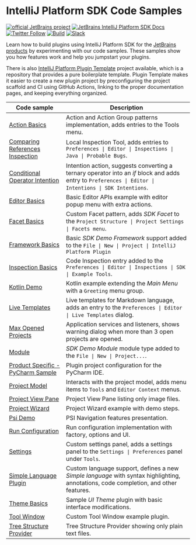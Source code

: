 # IntelliJ Platform SDK Code Samples

[![official JetBrains project](https://jb.gg/badges/official.svg)][jb:confluence-on-gh]
[![JetBrains IntelliJ Platform SDK Docs](https://jb.gg/badges/docs.svg)][jb:docs]
[![Twitter Follow](https://img.shields.io/twitter/follow/JBPlatform?style=flat)][jb:twitter]
[![Build](https://github.com/JetBrains/intellij-sdk-docs/workflows/Build/badge.svg)][gh:build]
[![Slack](https://img.shields.io/badge/Slack-%23intellij--platform-blue)][jb:slack]

Learn how to build plugins using IntelliJ Platform SDK for the [JetBrains products][jb:products] by experimenting with
our code samples. These samples show you how features work and help you jumpstart your plugins.

There is also [IntelliJ Platform Plugin Template][gh:template] project available, which is a repository that provides
a pure boilerplate template. Plugin Template makes it easier to create a new plugin project by preconfiguring
the project scaffold and CI using GitHub Actions, linking to the proper documentation pages, and keeping everything
organized.

| Code sample                                                            | Description                                                                                                                                            |
| ---------------------------------------------------------------------- | ------------------------------------------------------------------------------------------------------------------------------------------------------ |
| [Action Basics](./action_basics)                                       | Action and Action Group patterns implementation, adds entries to the Tools menu.                                                                       |
| [Comparing References Inspection](./comparing_references_inspection)   | Local Inspection Tool, adds entries to `Preferences \| Editor \| Inspections \| Java \| Probable Bugs`.                                                |
| [Conditional Operator Intention](./conditional_operator_intention)     | Intention action, suggests converting a ternary operator into an *if* block and adds entry to `Preferences \| Editor \| Intentions \| SDK Intentions`. |
| [Editor Basics](./editor_basics)                                       | Basic Editor APIs example with editor popup menu with extra actions.                                                                                   |
| [Facet Basics](./facet_basics)                                         | Custom Facet pattern, adds *SDK Facet* to the `Project Structure \| Project Settings \| Facets menu`.                                                  |
| [Framework Basics](./framework_basics)                                 | Basic *SDK Demo Framework* support added to the `File \| New \| Project \| IntelliJ Platform Plugin`                                                   |
| [Inspection Basics](./inspection_basics)                               | Code Inspection entry added to the `Preferences \| Editor \| Inspections \| SDK \| Example Tools`.                                                     |
| [Kotlin Demo](./kotlin_demo)                                           | Kotlin example extending the *Main Menu* with a `Greeting` menu group.                                                                                 |
| [Live Templates](./live_templates)                                     | Live templates for Markdown language, adds an entry to the `Preferences \| Editor \| Live Templates` dialog.                                           |
| [Max Opened Projects](./max_opened_projects)                           | Application services and listeners, shows warning dialog when more than 3 open projects are opened.                                                    |
| [Module](./module)                                                     | *SDK Demo Module* module type added to the `File \| New \| Project...`.                                                                                |
| [Product Specific - PyCharm Sample](./product_specific/pycharm_basics) | Plugin project configuration for the PyCharm IDE.                                                                                                      |
| [Project Model](./project_model)                                       | Interacts with the project model, adds menu items to `Tools` and `Editor Context` menus.                                                               |
| [Project View Pane](./project_view_pane)                               | Project View Pane listing only image files.                                                                                                            |
| [Project Wizard](./project_wizard)                                     | Project Wizard example with demo steps.                                                                                                                |
| [Psi Demo](./psi_demo)                                                 | PSI Navigation features presentation.                                                                                                                  |
| [Run Configuration](./run_configuration)                               | Run configuration implementation with factory, options and UI.                                                                                         |
| [Settings](./settings)                                                 | Custom settings panel, adds a settings panel to the `Settings \| Preferences` panel under `Tools`.                                                     |
| [Simple Language Plugin](./simple_language_plugin)                     | Custom language support, defines a new *Simple language* with syntax highlighting, annotations, code completion, and other features.                   |
| [Theme Basics](./theme_basics)                                         | Sample *UI Theme* plugin with basic interface modifications.                                                                                           |
| [Tool Window](./tool_window)                                           | Custom Tool Window example plugin.                                                                                                                     |
| [Tree Structure Provider](./tree_structure_provider)                   | Tree Structure Provider showing only plain text files.                                                                                                 |

[gh:build]: https://github.com/JetBrains/intellij-sdk-docs/actions?query=workflow%3ABuild
[gh:template]: https://github.com/JetBrains/intellij-platform-plugin-template

[jb:confluence-on-gh]: https://confluence.jetbrains.com/display/ALL/JetBrains+on+GitHub
[jb:docs]: http://www.jetbrains.org/intellij/sdk/docs
[jb:products]: https://www.jetbrains.com/products.html
[jb:slack]: https://plugins.jetbrains.com/slack
[jb:twitter]: https://twitter.com/JBPlatform
